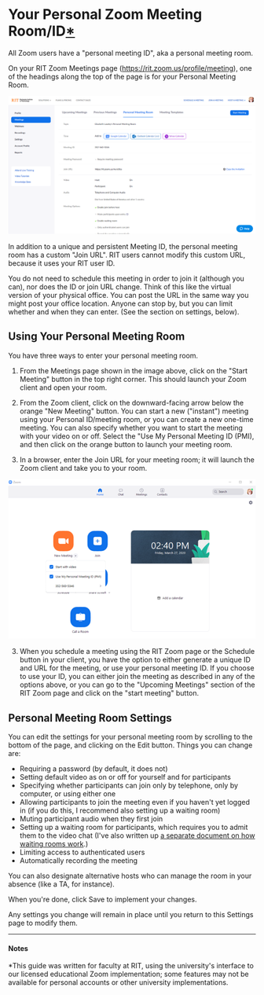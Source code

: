 # Your Personal Zoom Meeting Room/ID[*](#notes)

All Zoom users have a "personal meeting ID", aka a personal meeting room. 

On your RIT Zoom Meetings page (https://rit.zoom.us/profile/meeting), one of the headings along the top of the page is for your Personal Meeting Room. 

![Screenshot of Personal Meeting Room page](personalMeeting1.png)


In addition to a unique and persistent Meeting ID, the personal meeting room has a custom "Join URL". RIT users cannot modify this custom URL, because it uses your RIT user ID. 

You do not need to schedule this meeting in order to join it (although you can), nor does the ID or join URL change. Think of this like the virtual version of your physical office. You can post the URL in the same way you might post your office location. Anyone can stop by, but you can limit whether and when they can enter. (See the section on settings, below).

## Using Your Personal Meeting Room

You have three ways to enter your personal meeting room. 

1) From the Meetings page shown in the image above, click on the "Start Meeting" button in the top right corner. This should launch your Zoom client and open your room. 

2) From the Zoom client, click on the downward-facing arrow below the orange "New Meeting" button. You can start a new ("instant") meeting using your Personal ID/meeting room, or you can create a new one-time meeting. You can also specify whether you want to start the meeting with your video on or off. Select the "Use My Personal Meeting ID (PMI), and then click on the orange button to launch your meeting room. 

3) In a browser, enter the Join URL for your meeting room; it will launch the Zoom client and take you to your room. 

![Screenshot of Zoom client meeting launch options](personalMeeting2.png)

3) When you schedule a meeting using the RIT Zoom page or the Schedule button in your client, you have the option to either generate a unique ID and URL for the meeting, or use your personal meeting ID. If you choose to use your ID, you can either join the meeting as described in any of the options above, or you can go to the "Upcoming Meetings" section of the RIT Zoom page and click on the "start meeting" button. 

## Personal Meeting Room Settings
You can edit the settings for your personal meeting room by scrolling to the bottom of the page, and clicking on the Edit button. Things you can change are:
- Requiring a password (by default, it does not)
- Setting default video as on or off for yourself and for participants
- Specifying whether participants can join only by telephone, only by computer, or using either one
- Allowing participants to join the meeting even if you haven't yet logged in (if you do this, I recommend also setting up a waiting room)
- Muting participant audio when they first join
- Setting up a waiting room for participants, which requires you to admit them to the video chat (I've also written up [a separate document on how waiting rooms work](zoomWaitingRoom.md).)
- Limiting access to authenticated users
- Automatically recording the meeting

You can also designate alternative hosts who can manage the room in your absence (like a TA, for instance). 

When you're done, click Save to implement your changes. 

Any settings you change will remain in place until you return to this Settings page to modify them.





---
#### Notes
*This guide was written for faculty at RIT, using the university's interface to our licensed educational Zoom implementation; some features may not be available for personal accounts or other university implementations.